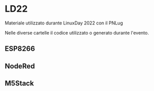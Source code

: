 # LD22
Materiale utilizzato durante LinuxDay 2022 con il PNLug

Nelle diverse cartelle il codice utilizzato o generato durante l'evento.

## ESP8266 

## NodeRed

## M5Stack

